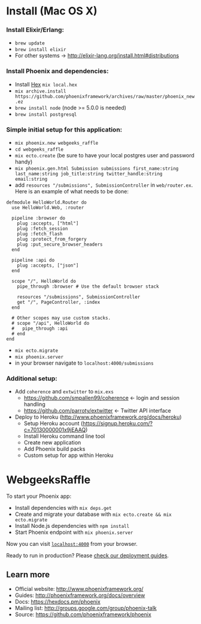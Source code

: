 # Install (Mac OS X)

### Install Elixir/Erlang:

  * ```brew update```
  * ```brew install elixir```
  * For other systems -> http://elixir-lang.org/install.html#distributions

### Install Phoenix and dependencies:

  * Install [Hex](https://hex.pm/) ```mix local.hex```
  * ```mix archive.install https://github.com/phoenixframework/archives/raw/master/phoenix_new.ez```
  * ```brew install node``` (node >= 5.0.0 is needed)
  * ```brew install postgresql```

### Simple initial setup for this application:

  * ```mix phoenix.new webgeeks_raffle```
  * ```cd webgeeks_raffle```
  * ```mix ecto.create``` (be sure to have your local postgres user and password handy)
  * ```mix phoenix.gen.html Submission submissions first_name:string last_name:string job_title:string twitter_handle:string email:string```
  * add ```resources "/submissions", SubmissionController``` in ```web/router.ex```. Here is an example of what needs to be done:
  ```
  defmodule HelloWorld.Router do
    use HelloWorld.Web, :router

    pipeline :browser do
      plug :accepts, ["html"]
      plug :fetch_session
      plug :fetch_flash
      plug :protect_from_forgery
      plug :put_secure_browser_headers
    end

    pipeline :api do
      plug :accepts, ["json"]
    end

    scope "/", HelloWorld do
      pipe_through :browser # Use the default browser stack

      resources "/submissions", SubmissionController
      get "/", PageController, :index
    end

    # Other scopes may use custom stacks.
    # scope "/api", HelloWorld do
    #   pipe_through :api
    # end
  end
```
  * ```mix ecto.migrate```
  * ```mix phoenix.server```
  * in your browser navigate to ```localhost:4000/submissions```

### Additional setup:

  * Add `coherence` and `extwitter` to `mix.exs`
    * https://github.com/smpallen99/coherence <- login and session handling
    * https://github.com/parroty/extwitter <- Twitter API interface
  * Deploy to Heroku (http://www.phoenixframework.org/docs/heroku)
    * Setup Heroku account (https://signup.heroku.com/?c=70130000001x9jEAAQ)
    * Install Heroku command line tool
    * Create new application
    * Add Phoenix build packs
    * Custom setup for app within Heroku

# WebgeeksRaffle

To start your Phoenix app:

  * Install dependencies with `mix deps.get`
  * Create and migrate your database with `mix ecto.create && mix ecto.migrate`
  * Install Node.js dependencies with `npm install`
  * Start Phoenix endpoint with `mix phoenix.server`

Now you can visit [`localhost:4000`](http://localhost:4000) from your browser.

Ready to run in production? Please [check our deployment guides](http://www.phoenixframework.org/docs/deployment).

## Learn more

  * Official website: http://www.phoenixframework.org/
  * Guides: http://phoenixframework.org/docs/overview
  * Docs: https://hexdocs.pm/phoenix
  * Mailing list: http://groups.google.com/group/phoenix-talk
  * Source: https://github.com/phoenixframework/phoenix
